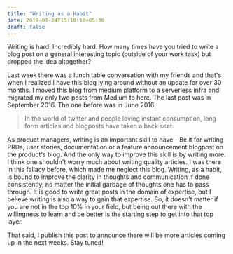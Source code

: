 ```yaml
---
title: "Writing as a Habit"
date: 2019-01-24T15:10:10+05:30
draft: false
---
```


Writing is hard. Incredibly hard. How many times have you tried to write a blog post on a general interesting topic (outside of your work task) but dropped the idea altogether? 

Last week there was a lunch table conversation with my friends and that's when I realized I have this blog lying around without an update for over 30 months. I moved this blog from medium platform to a serverless infra and migrated my only two posts from Medium to here. The last post was in September 2016. The one before was in June 2016.

> In the world of twitter and people loving instant consumption, long form articles and blogposts have taken a back seat.

As product managers, writing is an important skill to have - Be it for writing PRDs, user stories, documentation or a feature announcement blogpost on the product's blog. And the only way to improve this skill is by writing more. I think one shouldn't worry much about writing quality articles. I was there in this fallacy before, which made me neglect this blog. Writing, as a habit, is bound to improve the clarity in thoughts and communication if done consistently, no matter the initial garbage of thoughts one has to pass through. It is good to write great posts in the domain of expertise, but I believe writing is also a way to gain that expertise. So, it doesn't matter if you are not in the top 10% in your field, but being out there with the willingness to learn and be better is the starting step to get into that top layer. 

That said, I publish this post to announce there will be more articles coming up in the next weeks. Stay tuned!
